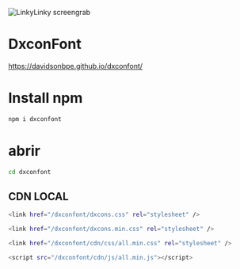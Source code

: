 ![LinkyLinky screengrab](https://image.thum.io/get/ogImage/https://davidsonbpe.github.io/dxconfont/)

# DxconFont
https://davidsonbpe.github.io/dxconfont/


# Install npm

```bash
npm i dxconfont

```
# abrir
```bash
cd dxconfont

```

## CDN LOCAL

```bash
<link href="/dxconfont/dxcons.css" rel="stylesheet" />

```

```bash
<link href="/dxconfont/dxcons.min.css" rel="stylesheet" />

```

```bash
<link href="/dxconfont/cdn/css/all.min.css" rel="stylesheet" />

```
```bash
<script src="/dxconfont/cdn/js/all.min.js"></script>

```

